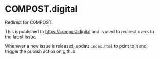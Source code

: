 # COMPOST.digital

Redirect for COMPOST.

This is published to https://compost.digital and is used to redirect users to the latest issue.

Whenever a new issue is released, update `index.html` to point to it and trigger the publish action on github.
